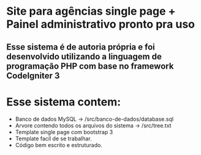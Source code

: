 # Site para agências single page + Painel administrativo pronto pra uso
## **Esse sistema é de autoria própria e foi desenvolvido utilizando a linguagem de programação PHP com base no framework CodeIgniter 3**

# Esse sistema contem:

* Banco de dados MySQL -> /src/banco-de-dados/database.sql
* Arvore contendo todos os arquivos do sistema -> /src/tree.txt
* Template single page com bootstrap 3
* Template facíl de se trabalhar.
* Código bem escrito e estruturado. 

